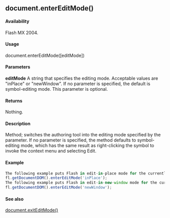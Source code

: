 ## document.enterEditMode()

#### Availability

Flash MX 2004.

#### Usage

document.enterEditMode(\[editMode\])

#### Parameters

**editMode** A string that specifies the editing mode. Acceptable values are "inPlace" or "newWindow". If no parameter is specified, the default is symbol-editing mode. This parameter is optional.

#### Returns

Nothing.

#### Description

Method; switches the authoring tool into the editing mode specified by the parameter. If no parameter is specified, the method defaults to symbol-editing mode, which has the same result as right-clicking the symbol to invoke the context menu and selecting Edit.

#### Example

```javascript
The following example puts Flash in edit-in-place mode for the currently selected symbol:
fl.getDocumentDOM().enterEditMode('inPlace');
The following example puts Flash in edit-in-new-window mode for the currently selected symbol:
fl.getDocumentDOM().enterEditMode('newWindow');

```
#### See also

[document.exitEditMode()](#document.exitEditMode())

<span id="document.exitEditMode()" class="anchor"></span>
